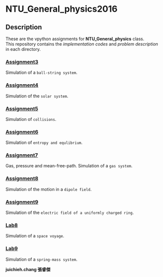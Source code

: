 # NTU_General_physics2016

## Description

These are the vpython assignments for **NTU_General_physics** class.  
This repository contains the *implementation codes* and *problem description* in each directory.

### [Assignment3](assignment3-juichiehchang)

Simulation of a `ball-string system`.

### [Assignment4](assignment4-juichiehchang)

Simulation of the `solar system`.

### [Assignment5](assignment5-juichiehchang)

Simulation of `collisions`.

### [Assignment6](assignment6-juichiehchang)

Simulation of `entropy and equlibrium`.

### [Assignment7](assignment7-juichiehchang)

Gas, pressure and mean-free-path. Simulation of a `gas system`.

### [Assignment8](assignment8-juichiehchang)

Simulation of the motion in a `dipole field`.

### [Assignment9](assignment9-juichiehchang)

Simulation of the `electric field of a uniformly charged ring`.

### [Lab8](lab8-juichiehchang)

Simulation of a `space voyage`.

### [Lab9](lab9-juichiehchang)

Simulation of a `spring-mass system`.

**juichieh.chang 張睿傑**
